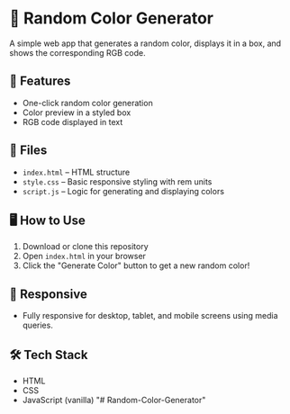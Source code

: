 # 🎨 Random Color Generator

A simple web app that generates a random color, displays it in a box, and shows the corresponding RGB code.

## 🚀 Features

- One-click random color generation
- Color preview in a styled box
- RGB code displayed in text

## 📁 Files

- `index.html` – HTML structure
- `style.css` – Basic responsive styling with rem units
- `script.js` – Logic for generating and displaying colors

## 🖥️ How to Use

1. Download or clone this repository
2. Open `index.html` in your browser
3. Click the "Generate Color" button to get a new random color!

## 📱 Responsive

- Fully responsive for desktop, tablet, and mobile screens using media queries.

## 🛠 Tech Stack

- HTML
- CSS
- JavaScript (vanilla)
"# Random-Color-Generator"